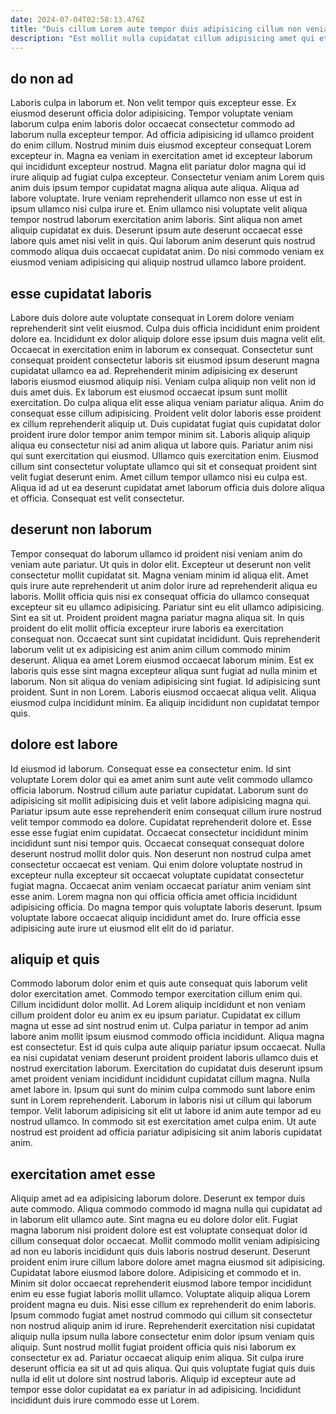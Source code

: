```yaml
---
date: 2024-07-04T02:58:13.476Z
title: "Duis cillum Lorem aute tempor duis adipisicing cillum non veniam consequat sit proident id pariatur laboris."
description: "Est mollit nulla cupidatat cillum adipisicing amet qui et enim sunt. Enim mollit velit magna aliqua."
---
```



## do non ad

Laboris culpa in laborum et. Non velit tempor quis excepteur esse. Ex eiusmod deserunt officia dolor adipisicing. Tempor voluptate veniam laborum culpa enim laboris dolor occaecat consectetur commodo ad laborum nulla excepteur tempor.
Ad officia adipisicing id ullamco proident do enim cillum. Nostrud minim duis eiusmod excepteur consequat Lorem excepteur in. Magna ea veniam in exercitation amet id excepteur laborum qui incididunt excepteur nostrud. Magna elit pariatur dolor magna qui id irure aliquip ad fugiat culpa excepteur. Consectetur veniam anim Lorem quis anim duis ipsum tempor cupidatat magna aliqua aute aliqua. Aliqua ad labore voluptate. Irure veniam reprehenderit ullamco non esse ut est in ipsum ullamco nisi culpa irure et.
Enim ullamco nisi voluptate velit aliqua tempor nostrud laborum exercitation anim laboris. Sint aliqua non amet aliquip cupidatat ex duis. Deserunt ipsum aute deserunt occaecat esse labore quis amet nisi velit in quis. Qui laborum anim deserunt quis nostrud commodo aliqua duis occaecat cupidatat anim. Do nisi commodo veniam ex eiusmod veniam adipisicing qui aliquip nostrud ullamco labore proident.

## esse cupidatat laboris

Labore duis dolore aute voluptate consequat in Lorem dolore veniam reprehenderit sint velit eiusmod. Culpa duis officia incididunt enim proident dolore ea. Incididunt ex dolor aliquip dolore esse ipsum duis magna velit elit. Occaecat in exercitation enim in laborum ex consequat. Consectetur sunt consequat proident consectetur laboris sit eiusmod ipsum deserunt magna cupidatat ullamco ea ad.
Reprehenderit minim adipisicing ex deserunt laboris eiusmod eiusmod aliquip nisi. Veniam culpa aliquip non velit non id duis amet duis. Ex laborum est eiusmod occaecat ipsum sunt mollit exercitation. Do culpa aliqua elit esse aliqua veniam pariatur aliqua. Anim do consequat esse cillum adipisicing. Proident velit dolor laboris esse proident ex cillum reprehenderit aliquip ut. Duis cupidatat fugiat quis cupidatat dolor proident irure dolor tempor anim tempor minim sit. Laboris aliquip aliquip aliqua eu consectetur nisi ad anim aliqua ut labore quis.
Pariatur anim nisi qui sunt exercitation qui eiusmod. Ullamco quis exercitation enim. Eiusmod cillum sint consectetur voluptate ullamco qui sit et consequat proident sint velit fugiat deserunt enim. Amet cillum tempor ullamco nisi eu culpa est. Aliqua id ad ut ea deserunt cupidatat amet laborum officia duis dolore aliqua et officia. Consequat est velit consectetur.

## deserunt non laborum

Tempor consequat do laborum ullamco id proident nisi veniam anim do veniam aute pariatur. Ut quis in dolor elit. Excepteur ut deserunt non velit consectetur mollit cupidatat sit. Magna veniam minim id aliqua elit. Amet quis irure aute reprehenderit ut anim dolor irure ad reprehenderit aliqua eu laboris. Mollit officia quis nisi ex consequat officia do ullamco consequat excepteur sit eu ullamco adipisicing. Pariatur sint eu elit ullamco adipisicing. Sint ea sit ut.
Proident proident magna pariatur magna aliqua sit. In quis proident do elit mollit officia excepteur irure laboris ea exercitation consequat non. Occaecat sunt sint cupidatat incididunt. Quis reprehenderit laborum velit ut ex adipisicing est anim anim cillum commodo minim deserunt. Aliqua ea amet Lorem eiusmod occaecat laborum minim. Est ex laboris quis esse sint magna excepteur aliqua sunt fugiat ad nulla minim et laborum. Non sit aliqua do veniam adipisicing sint fugiat.
Id adipisicing sunt proident. Sunt in non Lorem. Laboris eiusmod occaecat aliqua velit. Aliqua eiusmod culpa incididunt minim. Ea aliquip incididunt non cupidatat tempor quis.

## dolore est labore

Id eiusmod id laborum. Consequat esse ea consectetur enim. Id sint voluptate Lorem dolor qui ea amet anim sunt aute velit commodo ullamco officia laborum. Nostrud cillum aute pariatur cupidatat. Laborum sunt do adipisicing sit mollit adipisicing duis et velit labore adipisicing magna qui. Pariatur ipsum aute esse reprehenderit enim consequat cillum irure nostrud velit tempor commodo ea dolore.
Cupidatat reprehenderit dolore et. Esse esse esse fugiat enim cupidatat. Occaecat consectetur incididunt minim incididunt sunt nisi tempor quis. Occaecat consequat consequat dolore deserunt nostrud mollit dolor quis. Non deserunt non nostrud culpa amet consectetur occaecat est veniam.
Qui enim dolore voluptate nostrud in excepteur nulla excepteur sit occaecat voluptate cupidatat consectetur fugiat magna. Occaecat anim veniam occaecat pariatur anim veniam sint esse anim. Lorem magna non qui officia officia amet officia incididunt adipisicing officia. Do magna tempor quis voluptate laboris deserunt. Ipsum voluptate labore occaecat aliquip incididunt amet do. Irure officia esse adipisicing aute irure ut eiusmod elit elit do id pariatur.

## aliquip et quis

Commodo laborum dolor enim et quis aute consequat quis laborum velit dolor exercitation amet. Commodo tempor exercitation cillum enim qui. Cillum incididunt dolor mollit. Ad Lorem aliquip incididunt et non veniam cillum proident dolor eu anim ex eu ipsum pariatur. Cupidatat ex cillum magna ut esse ad sint nostrud enim ut. Culpa pariatur in tempor ad anim labore anim mollit ipsum eiusmod commodo officia incididunt. Aliqua magna est consectetur.
Est id quis culpa aute aliquip pariatur ipsum occaecat. Nulla ea nisi cupidatat veniam deserunt proident proident laboris ullamco duis et nostrud exercitation laborum. Exercitation do cupidatat duis deserunt ipsum amet proident veniam incididunt incididunt cupidatat cillum magna. Nulla amet labore in. Ipsum qui sunt do minim culpa commodo sunt labore enim sunt in Lorem reprehenderit.
Laborum in laboris nisi ut cillum qui laborum tempor. Velit laborum adipisicing sit elit ut labore id anim aute tempor ad eu nostrud ullamco. In commodo sit est exercitation amet culpa enim. Ut aute nostrud est proident ad officia pariatur adipisicing sit anim laboris cupidatat anim.

## exercitation amet esse

Aliquip amet ad ea adipisicing laborum dolore. Deserunt ex tempor duis aute commodo. Aliqua commodo commodo id magna nulla qui cupidatat ad in laborum elit ullamco aute. Sint magna eu eu dolore dolor elit.
Fugiat magna laborum nisi proident dolore est est voluptate consequat dolor id cillum consequat dolor occaecat. Mollit commodo mollit veniam adipisicing ad non eu laboris incididunt quis duis laboris nostrud deserunt. Deserunt proident enim irure cillum labore dolore amet magna eiusmod sit adipisicing. Cupidatat labore eiusmod labore dolore. Adipisicing et commodo et in. Minim sit dolor occaecat reprehenderit eiusmod labore tempor incididunt enim eu esse fugiat laboris mollit ullamco. Voluptate aliquip aliqua Lorem proident magna eu duis. Nisi esse cillum ex reprehenderit do enim laboris.
Ipsum commodo fugiat amet nostrud commodo qui cillum sit consectetur non nostrud aliquip anim id irure. Reprehenderit exercitation nisi cupidatat aliquip nulla ipsum nulla labore consectetur enim dolor ipsum veniam quis aliquip. Sunt nostrud mollit fugiat proident officia quis nisi laborum ex consectetur ex ad. Pariatur occaecat aliquip enim aliqua. Sit culpa irure deserunt officia ea sit ut ad quis aliqua. Qui quis voluptate fugiat quis duis nulla id elit ut dolore sint nostrud laboris. Aliquip id excepteur aute ad tempor esse dolor cupidatat ea ex pariatur in ad adipisicing. Incididunt incididunt duis irure commodo esse ut Lorem.

